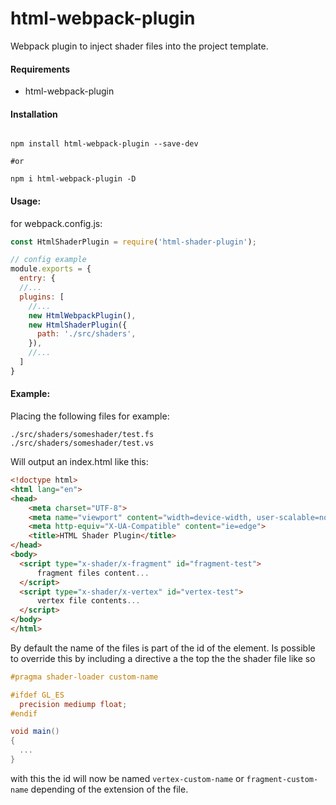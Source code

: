# html-webpack-plugin


Webpack plugin to inject shader files into the project template.


#### Requirements
* html-webpack-plugin


#### Installation
```shell

npm install html-webpack-plugin --save-dev

#or

npm i html-webpack-plugin -D

```

#### Usage:

for webpack.config.js:
```javascript
const HtmlShaderPlugin = require('html-shader-plugin');

// config example
module.exports = {
  entry: {
  //...
  plugins: [
    //...
    new HtmlWebpackPlugin(),
    new HtmlShaderPlugin({
      path: './src/shaders',
    }),
    //...
  ]
}

```

#### Example:
Placing the following files for example:
```
./src/shaders/someshader/test.fs
./src/shaders/someshader/test.vs
```

Will output an index.html like this:
```html
<!doctype html>
<html lang="en">
<head>
    <meta charset="UTF-8">
    <meta name="viewport" content="width=device-width, user-scalable=no, initial-scale=1.0, maximum-scale=1.0, minimum-scale=1.0">
    <meta http-equiv="X-UA-Compatible" content="ie=edge">
    <title>HTML Shader Plugin</title>
</head>
<body>
  <script type="x-shader/x-fragment" id="fragment-test">
      fragment files content...
  </script>
  <script type="x-shader/x-vertex" id="vertex-test">
      vertex file contents...
  </script>
</body>
</html>
```
By default the name of the files is part of the id of the element. Is possible to override this by including a directive a the top the the shader file like so
```glsl
#pragma shader-loader custom-name

#ifdef GL_ES
  precision mediump float;
#endif

void main()
{
  ...
}
```
with this the id will now be named `vertex-custom-name` or `fragment-custom-name` depending of the extension of the file.